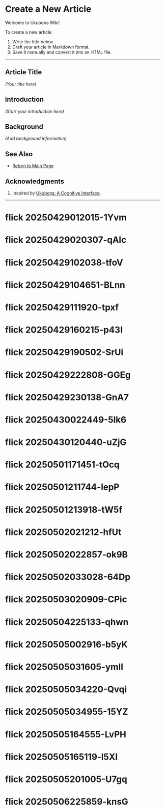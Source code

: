 # Create a New Article

Welcome to Ukubona Wiki!

To create a new article:

1. Write the title below.
2. Draft your article in Markdown format.
3. Save it manually and convert it into an HTML file.

---

## Article Title

_(Your title here)_

## Introduction

_(Start your introduction here)_

## Background

_(Add background information)_

## See Also

- [Return to Main Page](../index.html)

## Acknowledgments

1. Inspired by [Ukubona: A Cognitive Interface](https://abikesa.github.io/book-ukubona/).

---
# flick 20250429012015-1Yvm
# flick 20250429020307-qAlc
# flick 20250429102038-tfoV
# flick 20250429104651-BLnn
# flick 20250429111920-tpxf
# flick 20250429160215-p43I
# flick 20250429190502-SrUi
# flick 20250429222808-GGEg
# flick 20250429230138-GnA7
# flick 20250430022449-5Ik6
# flick 20250430120440-uZjG
# flick 20250501171451-tOcq
# flick 20250501211744-lepP
# flick 20250501213918-tW5f
# flick 20250502021212-hfUt
# flick 20250502022857-ok9B
# flick 20250502033028-64Dp
# flick 20250503020909-CPic
# flick 20250504225133-qhwn
# flick 20250505002916-b5yK
# flick 20250505031605-ymII
# flick 20250505034220-Qvqi
# flick 20250505034955-15YZ
# flick 20250505164555-LvPH
# flick 20250505165119-l5XI
# flick 20250505201005-U7gq
# flick 20250506225859-knsG
